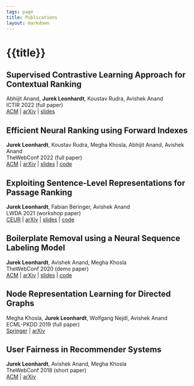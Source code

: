 ```yaml
---
tags: page
title: Publications
layout: markdown
---
```


# {{title}}

## Supervised Contrastive Learning Approach for Contextual Ranking
Abhijit Anand, **Jurek Leonhardt**, Koustav Rudra, Avishek Anand\
ICTIR 2022 (full paper)\
[ACM](https://dl.acm.org/doi/10.1145/3539813.3545139) | [arXiv](https://arxiv.org/abs/2207.03153) | [slides](https://docs.google.com/presentation/d/1pFuxm3X4yARMQmlVeBOrFS4aj15gCAhH73EzPS4GdE4)

## Efficient Neural Ranking using Forward Indexes
**Jurek Leonhardt**, Koustav Rudra, Megha Khosla, Abhijit Anand, Avishek Anand\
TheWebConf 2022 (full paper)\
[ACM](https://dl.acm.org/doi/abs/10.1145/3485447.3511955) | [arXiv](https://arxiv.org/abs/2110.06051) | [slides](https://mrjleo.github.io/slides/www22_fast-forward-indexes) | [code](https://github.com/mrjleo/fast-forward-indexes)

## Exploiting Sentence-Level Representations for Passage Ranking
**Jurek Leonhardt**, Fabian Beringer, Avishek Anand\
LWDA 2021 (workshop paper)\
[CEUR](http://ceur-ws.org/Vol-2993/) | [arXiv](https://arxiv.org/abs/2106.07316) | [slides](https://docs.google.com/presentation/d/1xTUsgWLWNFkcCjDdUVjnESvacQ46hVOTTXnA0XhIAs0) | [code](https://github.com/mrjleo/ranking-models)

## Boilerplate Removal using a Neural Sequence Labeling Model
**Jurek Leonhardt**, Avishek Anand, Megha Khosla\
TheWebConf 2020 (demo paper)\
[ACM](https://dl.acm.org/doi/10.1145/3366424.3383547) | [arXiv](https://arxiv.org/abs/2004.14294) | [slides](https://docs.google.com/presentation/d/1gZkOcxCGXtcGRi2B07brmMs7XIpflX2jXoUfHhMudq0) | [code](https://github.com/mrjleo/boilernet)

## Node Representation Learning for Directed Graphs
Megha Khosla, **Jurek Leonhardt**, Wolfgang Nejdl, Avishek Anand\
ECML-PKDD 2019 (full paper)\
[Springer](https://link.springer.com/chapter/10.1007/978-3-030-46150-8_24) | [arXiv](https://arxiv.org/abs/1810.09176)

## User Fairness in Recommender Systems
**Jurek Leonhardt**, Avishek Anand, Megha Khosla\
TheWebConf 2018 (short paper)\
[ACM](https://dl.acm.org/doi/10.1145/3184558.3186949) | [arXiv](https://arxiv.org/abs/1807.06349)
